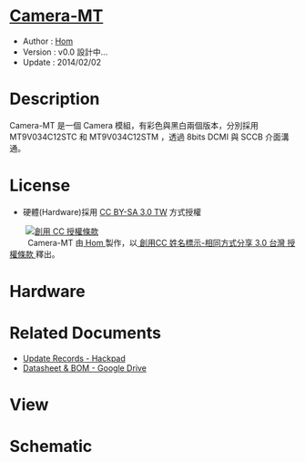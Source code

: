 [Camera-MT](https://github.com/OpenPCB/Camera-MT)
========
* Author  : [Hom](https://github.com/Hom-Wang)
* Version : v0.0 設計中...
* Update  : 2014/02/02

Description
========
Camera-MT 是一個 Camera 模組，有彩色與黑白兩個版本，分別採用 MT9V034C12STC 和 MT9V034C12STM ，透過 8bits DCMI 與 SCCB 介面溝通。

License
========
* 硬體(Hardware)採用 [CC BY-SA 3.0 TW](http://creativecommons.org/licenses/by-sa/3.0/tw/deed.zh_TW) 方式授權 
  
　　<a rel="license" href="http://creativecommons.org/licenses/by-sa/3.0/tw/"><img alt="創用 CC 授權條款" style="border-width:0" src="http://i.creativecommons.org/l/by-sa/3.0/tw/80x15.png" /></a>  
　　<span xmlns:dct="http://purl.org/dc/terms/" property="dct:title"> Camera-MT </span>由<a xmlns:cc="http://creativecommons.org/ns#" href="https://plus.google.com/u/0/112822505513154783828/posts" property="cc:attributionName" rel="cc:attributionURL"> Hom </a>製作，以<a rel="license" href="http://creativecommons.org/licenses/by-sa/3.0/tw/deed.zh_TW"> 創用CC 姓名標示-相同方式分享 3.0 台灣 授權條款 </a>釋出。  

Hardware
========

Related Documents
========
* [Update Records - Hackpad](https://hom.hackpad.com/Camera-MT-3aypbn5JXrK)
* [Datasheet & BOM - Google Drive](https://drive.google.com/folderview?id=0BzL2wwAot6oPZnBPSnU3eFlJQ0k&usp=sharing)

View
========

Schematic
========
